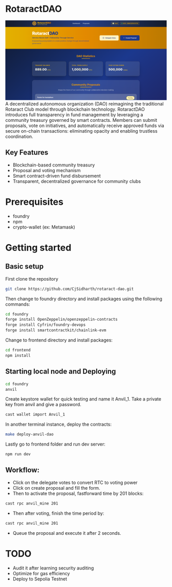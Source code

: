 # RotaractDAO
![Dashboard](./images/dashboard.png)
A decentralized autonomous organization (DAO) reimagining the traditional Rotaract Club model through blockchain technology. RotaractDAO introduces full transparency in fund management by leveraging a community treasury governed by smart contracts. Members can submit proposals, vote on initiatives, and automatically receive approved funds via secure on-chain transactions: eliminating opacity and enabling trustless coordination.

## Key Features
- Blockchain-based community treasury
- Proposal and voting mechanism
- Smart contract-driven fund disbursement
- Transparent, decentralized governance for community clubs

# Prerequisites
- foundry
- npm
- crypto-wallet (ex: Metamask)

# Getting started
## Basic setup
First clone the repository
```bash
git clone https://github.com/CjSidharth/rotaract-dao.git
```
Then change to foundry directory and install packages using the following commands:
```bash
cd foundry
forge install OpenZeppelin/openzeppelin-contracts
forge install Cyfrin/foundry-devops
forge install smartcontractkit/chainlink-evm                 
```
Change to frontend directory and install packages:
```bash
cd frontend
npm install
```



## Starting local node and Deploying
```bash
cd foundry
anvil
```
Create keystore wallet for quick testing and name it Anvil_1.
Take a private key from anvil and give a password.
```bash
cast wallet import Anvil_1
```
In another terminal instance, deploy the contracts:
```bash
make deploy-anvil-dao
```
Lastly go to frontend folder and run dev server:
```bash
npm run dev
```

## Workflow:
- Click on the delegate votes to convert RTC to voting power
- Click on create proposal and fill the form.
- Then to activate the proposal, fastforward time by 201 blocks:
```bash
cast rpc anvil_mine 201
```
- Then after voting, finish the time period by:
```bash
cast rpc anvil_mine 201
```
- Queue the proposal and execute it after 2 seconds.

# TODO
- Audit it after learning security auditing
- Optimize for gas efficiency
- Deploy to Sepolia Testnet

